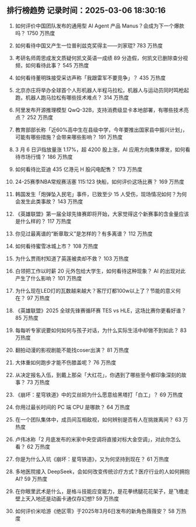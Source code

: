 
## 排行榜趋势 记录时间：2025-03-06 18:30:16
  
  1. 如何评价中国团队发布的通用型 AI Agent 产品 Manus？会成为下一个爆款吗？ 1750 万热度
    
  2. 如何看待中国又产生一位普利兹克奖得主——刘家琨? 783 万热度
    
  3. 考研名师周思成发文质疑何凯文英语一成绩 89 分造假，何凯文已删除查分视频，如何看待此事？ 545 万热度
    
  4. 如何看待董明珠接受采访声称「我跟雷军不要竞争」？ 435 万热度
    
  5. 北京亦庄将举办全球首个人形机器人半程马拉松，机器人与运动员同时鸣枪起跑，机器人跑马拉松有哪些技术难点？ 314 万热度
    
  6. 阿里发布开源推理模型 QwQ-32B，支持消费级显卡本地部署，有哪些技术亮点？ 252 万热度
    
  7. 教育部部长称「近60%高中生在县级中学，今年要推出国家县中振兴计划」，可能有哪些措施？会带来哪些影响？ 191 万热度
    
  8. 3 月 6 日沪指放量涨 1.17%，超 4200 股上涨，AI 应用方向集体爆发，如何看待市场行情？ 186 万热度
    
  9. 如何看待比亚迪 435 亿港元 H 股闪电配售？ 173 万热度
    
  10. 24-25赛季NBA常规赛活塞 115:123 快船，如何评价这场比赛？ 169 万热度
    
  11. 韩国发生「炮弹坠入民宅」事件，已致至少 15 人受伤，现场情况如何？为何会发生此类事故？ 143 万热度
    
  12. 《英雄联盟》第一届全球先锋赛即将开始，大家觉得这个新赛事的含金量应该是什么样的？ 117 万热度
    
  13. 你见过最离谱的“断章取义”是怎样的？有多离谱？ 112 万热度
    
  14. 如何看待蜜雪冰城上市？ 108 万热度
    
  15. 为什么贾雨村知道了英莲被卖却不救？ 103 万热度
    
  16. 白领把工作以时薪 20 元外包给大学生，如何看待这种现象？ AI 的出现对此产生了什么影响？ 101 万热度
    
  17. 为什么现在LED灯的瓦数越来越大？客厅灯都100w以上了？节能的意义何在？ 97 万热度
    
  18. 《英雄联盟》2025 全球先锋赛循环赛 TES vs HLE，这场比赛你更看好谁？ 85 万热度
    
  19. 每每听专家说要如何如何与孩子对话，为什么实际生活中却做不到如此？ 83 万热度
    
  20. 翻拍动漫的影视剧能不能找coser出演？ 81 万热度
    
  21. 大体重如何跑步才能不伤膝盖呢？ 76 万热度
    
  22. 从决定报名入伍，到戴上那朵「大红花」，你遇到了哪些至今都印象深刻的故事？ 73 万热度
    
  23. 《崩坏：星穹铁道》中的艾丝妲为什么愿意给黑塔打「白工」？ 69 万热度
    
  24. 你用过最长时间的 PC 端 CPU 是哪款？ 64 万热度
    
  25. 在一个团队集体中，成员间互相敌视，如何辨别是否有人在挑拨离间？ 63 万热度
    
  26. 卢伟冰称「2 月底发布的米家中央空调将直接对标大金空调」，对此你怎么看？ 62 万热度
    
  27. 你是为什么入坑《崩坏：星穹铁道》，又为何坚持到现在？ 61 万热度
    
  28. 多地医院接入 DeepSeek，会如何改变传统诊疗方式？医疗行业的人如何拥抱 AI? 59 万热度
    
  29. 在你眼里武术是什么，是格斗技能应变能力，是花拳绣腿花花架子，是飞檐走壁上天入地还是动画卡通仅存幻想? 59 万热度
    
  30. 如何评价米哈游《绝区零》于2025年3月6日发布的新角色薇薇安？ 58 万热度
    